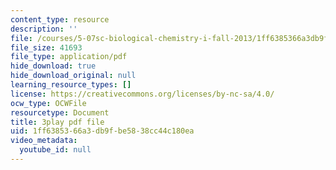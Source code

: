 ```yaml
---
content_type: resource
description: ''
file: /courses/5-07sc-biological-chemistry-i-fall-2013/1ff6385366a3db9fbe5838cc44c180ea_922Oig1HWG8.pdf
file_size: 41693
file_type: application/pdf
hide_download: true
hide_download_original: null
learning_resource_types: []
license: https://creativecommons.org/licenses/by-nc-sa/4.0/
ocw_type: OCWFile
resourcetype: Document
title: 3play pdf file
uid: 1ff63853-66a3-db9f-be58-38cc44c180ea
video_metadata:
  youtube_id: null
---
```

